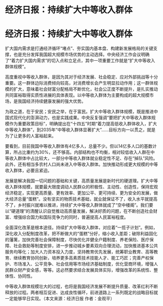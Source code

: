 # 经济日报：持续扩大中等收入群体

# 经济日报：持续扩大中等收入群体

扩大国内需求是打通经济循环“堵点”、夯实国内基本盘、构建新发展格局的关键支撑，也是充分发挥我国超大规模市场优势的主动选择。中央经济工作会议明确了“着力扩大国内需求”的切入点和立足点，其中一项重要工作就是“扩大中等收入群体规模”。

高度重视中等收入群体，是因为其对于经济发展、社会稳定、应对外部挑战等十分重要。这一群体边际消费倾向较高，对消费增长会产生明显拉动作用；这一群体规模的扩大，意味着社会财富分配格局不断优化，社会公正度不断提升，是扎实推动共同富裕取得实质性进展的具体表现。以中等收入群体为主要构成的超大规模市场，是我国经济持续健康发展的强大优势。

为政之道，在于安民；安民之举，在于富民。扩大中等收入群体规模，既是推进中国式现代化的澎湃动力，也是实践成果。中央反复强调“要把扩大中等收入群体规模作为重要政策目标”，明确提出在“十四五”时期“着力提高低收入群体收入，扩大中等收入群体”，到2035年“中等收入群体显著扩大”……目标方向一以贯之，就是为了让更多的人富裕起来。

要看到，目前我国中等收入群体有4亿多人，总量不少。但以14亿多人口的基数计算，所占比重约为30%，还不够高。内部结构也不均衡，相对较低收入人群在中等收入群体中占比较大，一部分中等收入群体就业稳定性不足、存在“掉队”风险。此外，还有相当多农村人口尚未进入中等收入群体。加快推动形成更大规模的中等收入群体，必要且紧迫。

发展是解决我国一切问题的基础和关键，高质量发展是新时代的硬道理。扩大中等收入群体规模，就要最大限度调动人民群众的积极性、主动性、创造性，保持宏观经济稳定，实现更高质量、更有效率、更加公平、更可持续、更为安全的发展，做大经济总量“蛋糕”。没有坚实的物质技术基础，就业就保证不了，收入水平就提高不了，乡村振兴就难以推进，持续扩大中等收入群体就成了“空中楼阁”。我们要以“硬道理”的清醒认识自觉推动高质量发展，解决好质的问题，在不断创造社会财富、增强综合国力和国际竞争力的同时，普遍提高人民富裕程度。

全面深化改革是根本途径。持续扩大中等收入群体，对应着“一揽子计划”。例如，深化收入分配制度改革，把不断做大的“蛋糕”分好，缩小收入差距；破除利益固化的藩篱，加快完善社会保障制度，尽快优化并健全户籍制度、养老保险、医疗保障、社会救助等制度安排，进一步推动城乡要素双向合理流动，加快推进基本公共服务均等化；加大人力资本投入力度，坚持教育优先发展，统筹职业教育、高等教育、继续教育协同创新，培养更多高素质技术技能人才、能工巧匠；完善产权保护、市场准入、公平竞争、社会信用等市场经济基础制度，优化营商环境，增强人民群众财产安全感，等等。这必然要求结合发展具体实际，增强改革的系统性、整体性、协同性。

中等收入群体规模壮大的过程，也将是我国经济发展不断提升质量、改革红利不断释放的过程。两者相互促进、达成良性循环，前进道路上一系列既定的战略目标就一定能够早日实现。（本文来源：经济日报
作者：金观平）

